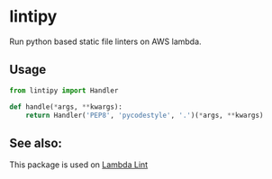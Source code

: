 # lintipy

Run python based static file linters on AWS lambda.

## Usage

```python
from lintipy import Handler

def handle(*args, **kwargs):
    return Handler('PEP8', 'pycodestyle', '.')(*args, **kwargs)
```

## See also:

This package is used on [Lambda Lint](https://lambdalint.github.io)
